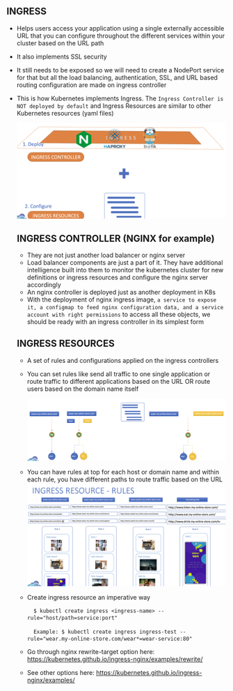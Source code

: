 ## INGRESS

- Helps users access your application using a single externally accessible URL that you can configure throughout the different services within your cluster based on the URL path
- It also implements SSL security
- It still needs to be exposed so we will need to create a NodePort service for that but all the load balancing, authentication, SSL, and URL based routing configuration are made on ingress controller
- This is how Kubernetes implements Ingress. The `Ingress Controller is NOT deployed by default` and Ingress Resources are similar to other Kubernetes resources (yaml files)

  ![alt text](Ingress.png)

  ## INGRESS CONTROLLER (NGINX for example)
  - They are not just another load balancer or nginx server
  - Load balancer components are just a part of it. They have additional intelligence built into them to monitor the kubernetes cluster for new definitions or ingress resources and configure the nginx server accordingly
  - An nginx controller is deployed just as another deployment in K8s
  - With the deployment of nginx ingress image, `a service to expose it, a configmap to feed nginx configuration data, and a service account with right permissions` to access all these objects, we should be ready with an ingress controller in its simplest form

  ## INGRESS RESOURCES
  - A set of rules and configurations applied on the ingress controllers
  - You can set rules like send all traffic to one single application or route traffic to different applications based on the URL OR route users based on the domain name itself

    ![alt text](ingress-resource.png)
  - You can have rules at top for each host or domain name and within each rule, you have different paths to route traffic based on the URL
     ![alt text](resource-rules.png)

  - Create ingress resource an imperative way
   
          $ kubectl create ingress <ingress-name> --rule="host/path=service:port"

          Example: $ kubectl create ingress ingress-test --rule="wear.my-online-store.com/wear*=wear-service:80"

  - Go through nginx rewrite-target option here: https://kubernetes.github.io/ingress-nginx/examples/rewrite/

  - See other options here: https://kubernetes.github.io/ingress-nginx/examples/


 
